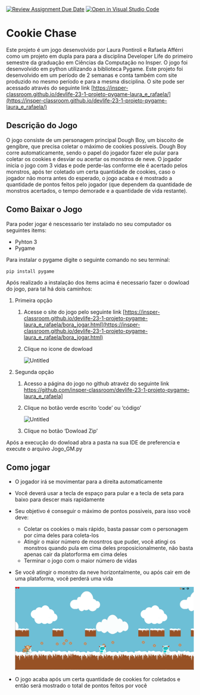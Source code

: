 [![Review Assignment Due Date](https://classroom.github.com/assets/deadline-readme-button-24ddc0f5d75046c5622901739e7c5dd533143b0c8e959d652212380cedb1ea36.svg)](https://classroom.github.com/a/F62_0SL3)
[![Open in Visual Studio Code](https://classroom.github.com/assets/open-in-vscode-718a45dd9cf7e7f842a935f5ebbe5719a5e09af4491e668f4dbf3b35d5cca122.svg)](https://classroom.github.com/online_ide?assignment_repo_id=10907938&assignment_repo_type=AssignmentRepo)
# Cookie Chase


Este projeto é um jogo desenvolvido por Laura Pontiroli e Rafaela Afférri como um projeto em dupla para para a disciplina Developer Life do primeiro semestre da graduação em Ciências da Computação no Insper. O jogo foi desenvolvido em python utilizando a biblioteca Pygame. Este projeto foi desenvolvido em um período de 2 semanas e conta também com site produzido no mesmo período e para a mesma disciplina. O site pode ser acessado através do seguinte link [https://insper-classroom.github.io/devlife-23-1-projeto-pygame-laura_e_rafaela/](https://insper-classroom.github.io/devlife-23-1-projeto-pygame-laura_e_rafaela/)

## Descrição do Jogo

O jogo consiste de um personagem principal Dough Boy, um biscoito de gengibre, que precisa coletar o máximo de cookies possíveis. Dough Boy corre automaticamente, sendo o papel do jogador fazer ele pular para coletar os cookies e desviar ou acertar os monstros de neve. O jogador inicia o jogo com 3 vidas e pode perde-las conforme ele é acertado pelos monstros, após ter coletado um certa quantidade de cookies, caso o jogador não morra antes do esperado, o jogo acaba e é mostrado a quantidade de pontos feitos pelo jogador (que dependem da quantidade de monstros acertados, o tempo demorade e a quantidade de vida restante).

## Como Baixar o Jogo

Para poder jogar é nescessario ter instalado no seu computador os seguintes items:

- Pyhton 3
- Pygame

Para instalar o pygame digite o seguinte comando no seu terminal:

```
pip install pygame
```

Após realizado a instalação dos items acima é necessario fazer o dowload do jogo, para tal há dois caminhos:

1. Primeira opção
    1. Acesse o site do jogo pelo seguinte link [https://insper-classroom.github.io/devlife-23-1-projeto-pygame-laura_e_rafaela/bora_jogar.html](https://insper-classroom.github.io/devlife-23-1-projeto-pygame-laura_e_rafaela/bora_jogar.html) 
    2. Clique no icone de dowload
        
        ![Untitled](https://s3-us-west-2.amazonaws.com/secure.notion-static.com/6b37b9fc-f2b6-4827-ab9b-b27e84a6b8c8/Untitled.png)
        
2. Segunda opção
    1. Acesso a página do jogo no github atravéz do seguinte link https://github.com/insper-classroom/devlife-23-1-projeto-pygame-laura_e_rafaela]
    2. Clique no botão verde escrito ‘code’ ou ‘código’
        
        ![Untitled](https://s3-us-west-2.amazonaws.com/secure.notion-static.com/dfd75369-487b-40df-bfcd-9c04808e24c8/Untitled.png)
        
    3. Clique no botão ‘Dowload Zip’

Após a execução do dowload abra a pasta na sua IDE de preferencia e execute o arquivo Jogo_GM.py

## Como jogar

- O jogador irá se movimentar para a direita automaticamente
- Você deverá  usar a tecla de espaço para pular e a tecla de seta para baixo para descer mais rapidamente
- Seu objetivo é conseguir o máximo de pontos possiveis, para isso você deve:
    - Coletar os cookies o mais rápido, basta passar com o personagem por cima deles para coleta-los
    - Atingir o maior número de mosntros que puder, você atingi os monstros quando pula em cima deles proposicionalmente, não basta apenas cair da platorforma em cima deles
    - Terminar o jogo com o maior número de vidas
- Se você atingir o monstro da neve horizontalmente, ou após cair em de uma plataforma, você perderá uma vida
    
    ![Foto do Jogo](foto_atingindo.png)
    
- O jogo acaba após um certa quantidade de cookies for coletados e então será mostrado o total de pontos feitos por você

